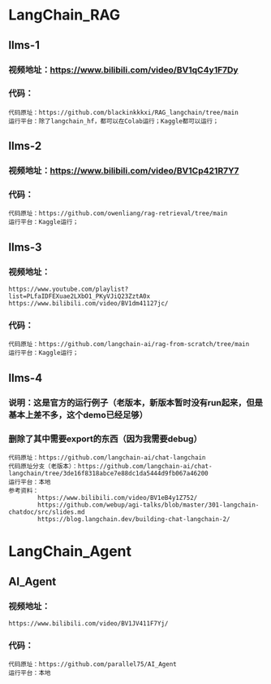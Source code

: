 # LangChain_RAG
## llms-1
### 视频地址：https://www.bilibili.com/video/BV1qC4y1F7Dy
### 代码：
    代码原址：https://github.com/blackinkkkxi/RAG_langchain/tree/main   
    运行平台：除了langchain_hf，都可以在Colab运行；Kaggle都可以运行；  
## llms-2
### 视频地址：https://www.bilibili.com/video/BV1Cp421R7Y7
### 代码：
    代码原址：https://github.com/owenliang/rag-retrieval/tree/main  
    运行平台：Kaggle运行；  
## llms-3
### 视频地址：
    https://www.youtube.com/playlist?list=PLfaIDFEXuae2LXbO1_PKyVJiQ23ZztA0x
    https://www.bilibili.com/video/BV1dm41127jc/
### 代码：
    代码原址：https://github.com/langchain-ai/rag-from-scratch/tree/main  
    运行平台：Kaggle运行；  
## llms-4
### 说明：这是官方的运行例子（老版本，新版本暂时没有run起来，但是基本上差不多，这个demo已经足够）  
### 删除了其中需要export的东西（因为我需要debug）
    代码原址：https://github.com/langchain-ai/chat-langchain
    代码原址分支（老版本）：https://github.com/langchain-ai/chat-langchain/tree/3de16f8318abce7e88dc1da5444d9fb067a46200
    运行平台：本地
    参考资料：
            https://www.bilibili.com/video/BV1eB4y1Z752/
            https://github.com/webup/agi-talks/blob/master/301-langchain-chatdoc/src/slides.md
            https://blog.langchain.dev/building-chat-langchain-2/
            


# LangChain_Agent
## AI_Agent
### 视频地址：
    https://www.bilibili.com/video/BV1JV411F7Yj/
### 代码：
    代码原址：https://github.com/parallel75/AI_Agent  
    运行平台：本地
